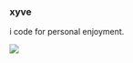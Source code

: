### xyve
i code for personal enjoyment.  
<div align="center">
	<img align="left" src="https://github-readme-stats.vercel.app/api/top-langs/?username=xyve7&layout=compact&langs_count=20&theme=dark&card_width=500&text_bold=true"/>
</div>
